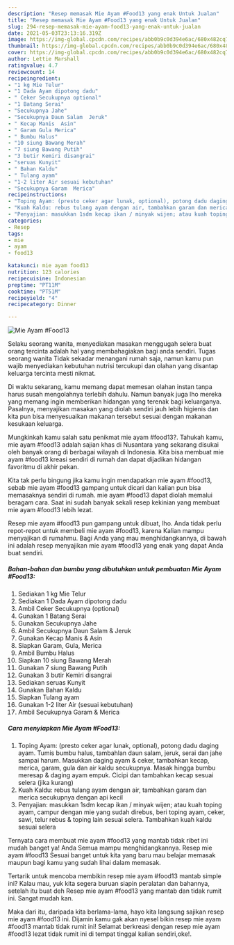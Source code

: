 ```yaml
---
description: "Resep memasak Mie Ayam #Food13 yang enak Untuk Jualan"
title: "Resep memasak Mie Ayam #Food13 yang enak Untuk Jualan"
slug: 294-resep-memasak-mie-ayam-food13-yang-enak-untuk-jualan
date: 2021-05-03T23:13:16.319Z
image: https://img-global.cpcdn.com/recipes/abb0b9c0d394e6ac/680x482cq70/mie-ayam-food13-foto-resep-utama.jpg
thumbnail: https://img-global.cpcdn.com/recipes/abb0b9c0d394e6ac/680x482cq70/mie-ayam-food13-foto-resep-utama.jpg
cover: https://img-global.cpcdn.com/recipes/abb0b9c0d394e6ac/680x482cq70/mie-ayam-food13-foto-resep-utama.jpg
author: Lettie Marshall
ratingvalue: 4.7
reviewcount: 14
recipeingredient:
- "1 kg Mie Telur"
- "1 Dada Ayam dipotong dadu"
- " Ceker Secukupnya optional"
- "1 Batang Serai"
- "Secukupnya Jahe"
- "Secukupnya Daun Salam  Jeruk"
- " Kecap Manis  Asin"
- " Garam Gula Merica"
- " Bumbu Halus"
- "10 siung Bawang Merah"
- "7 siung Bawang Putih"
- "3 butir Kemiri disangrai"
- "seruas Kunyit"
- " Bahan Kaldu"
- " Tulang ayam"
- "1-2 liter Air sesuai kebutuhan"
- "Secukupnya Garam  Merica"
recipeinstructions:
- "Toping Ayam: (presto ceker agar lunak, optional), potong dadu daging ayam. Tumis bumbu halus, tambahlan daun salam, jeruk, serai dan jahe sampai harum. Masukkan daging ayam &amp; ceker, tambahkan kecap, merica, garam, gula dan air kaldu secukupnya. Masak hingga bumbu meresap &amp; daging ayam empuk. Cicipi dan tambahkan kecap sesuai selera (jika kurang)"
- "Kuah Kaldu: rebus tulang ayam dengan air, tambahkan garam dan merica secukupnya dengan api kecil"
- "Penyajian: masukkan 1sdm kecap ikan / minyak wijen; atau kuah toping ayam, campur dengan mie yang sudah direbus, beri toping ayam, ceker, sawi, telur rebus &amp; toping lain sesuai selera. Tambahkan kuah kaldu sesuai selera"
categories:
- Resep
tags:
- mie
- ayam
- food13

katakunci: mie ayam food13 
nutrition: 123 calories
recipecuisine: Indonesian
preptime: "PT11M"
cooktime: "PT51M"
recipeyield: "4"
recipecategory: Dinner

---
```



![Mie Ayam #Food13](https://img-global.cpcdn.com/recipes/abb0b9c0d394e6ac/680x482cq70/mie-ayam-food13-foto-resep-utama.jpg)

Selaku seorang wanita, menyediakan masakan menggugah selera buat orang tercinta adalah hal yang membahagiakan bagi anda sendiri. Tugas seorang  wanita Tidak sekadar menangani rumah saja, namun kamu pun wajib menyediakan kebutuhan nutrisi tercukupi dan olahan yang disantap keluarga tercinta mesti nikmat.

Di waktu  sekarang, kamu memang dapat memesan olahan instan tanpa harus susah mengolahnya terlebih dahulu. Namun banyak juga lho mereka yang memang ingin memberikan hidangan yang terenak bagi keluarganya. Pasalnya, menyajikan masakan yang diolah sendiri jauh lebih higienis dan kita pun bisa menyesuaikan makanan tersebut sesuai dengan makanan kesukaan keluarga. 



Mungkinkah kamu salah satu penikmat mie ayam #food13?. Tahukah kamu, mie ayam #food13 adalah sajian khas di Nusantara yang sekarang disukai oleh banyak orang di berbagai wilayah di Indonesia. Kita bisa membuat mie ayam #food13 kreasi sendiri di rumah dan dapat dijadikan hidangan favoritmu di akhir pekan.

Kita tak perlu bingung jika kamu ingin mendapatkan mie ayam #food13, sebab mie ayam #food13 gampang untuk dicari dan kalian pun bisa memasaknya sendiri di rumah. mie ayam #food13 dapat diolah memalui beragam cara. Saat ini sudah banyak sekali resep kekinian yang membuat mie ayam #food13 lebih lezat.

Resep mie ayam #food13 pun gampang untuk dibuat, lho. Anda tidak perlu repot-repot untuk membeli mie ayam #food13, karena Kalian mampu menyajikan di rumahmu. Bagi Anda yang mau menghidangkannya, di bawah ini adalah resep menyajikan mie ayam #food13 yang enak yang dapat Anda buat sendiri.

<!--inarticleads1-->

##### Bahan-bahan dan bumbu yang dibutuhkan untuk pembuatan Mie Ayam #Food13:

1. Sediakan 1 kg Mie Telur
1. Sediakan 1 Dada Ayam dipotong dadu
1. Ambil  Ceker Secukupnya (optional)
1. Gunakan 1 Batang Serai
1. Gunakan Secukupnya Jahe
1. Ambil Secukupnya Daun Salam &amp; Jeruk
1. Gunakan  Kecap Manis &amp; Asin
1. Siapkan  Garam, Gula, Merica
1. Ambil  Bumbu Halus
1. Siapkan 10 siung Bawang Merah
1. Gunakan 7 siung Bawang Putih
1. Gunakan 3 butir Kemiri disangrai
1. Sediakan seruas Kunyit
1. Gunakan  Bahan Kaldu
1. Siapkan  Tulang ayam
1. Gunakan 1-2 liter Air (sesuai kebutuhan)
1. Ambil Secukupnya Garam &amp; Merica




<!--inarticleads2-->

##### Cara menyiapkan Mie Ayam #Food13:

1. Toping Ayam: (presto ceker agar lunak, optional), potong dadu daging ayam. Tumis bumbu halus, tambahlan daun salam, jeruk, serai dan jahe sampai harum. Masukkan daging ayam &amp; ceker, tambahkan kecap, merica, garam, gula dan air kaldu secukupnya. Masak hingga bumbu meresap &amp; daging ayam empuk. Cicipi dan tambahkan kecap sesuai selera (jika kurang)
1. Kuah Kaldu: rebus tulang ayam dengan air, tambahkan garam dan merica secukupnya dengan api kecil
1. Penyajian: masukkan 1sdm kecap ikan / minyak wijen; atau kuah toping ayam, campur dengan mie yang sudah direbus, beri toping ayam, ceker, sawi, telur rebus &amp; toping lain sesuai selera. Tambahkan kuah kaldu sesuai selera




Ternyata cara membuat mie ayam #food13 yang mantab tidak ribet ini mudah banget ya! Anda Semua mampu menghidangkannya. Resep mie ayam #food13 Sesuai banget untuk kita yang baru mau belajar memasak maupun bagi kamu yang sudah lihai dalam memasak.

Tertarik untuk mencoba membikin resep mie ayam #food13 mantab simple ini? Kalau mau, yuk kita segera buruan siapin peralatan dan bahannya, setelah itu buat deh Resep mie ayam #food13 yang mantab dan tidak rumit ini. Sangat mudah kan. 

Maka dari itu, daripada kita berlama-lama, hayo kita langsung sajikan resep mie ayam #food13 ini. Dijamin kamu gak akan nyesel bikin resep mie ayam #food13 mantab tidak rumit ini! Selamat berkreasi dengan resep mie ayam #food13 lezat tidak rumit ini di tempat tinggal kalian sendiri,oke!.


